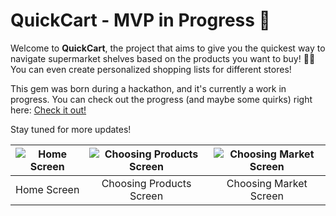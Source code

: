 # QuickCart - MVP in Progress 🚧

Welcome to **QuickCart**, the project that aims to give you the quickest way to navigate supermarket shelves based on the products you want to buy! 🛒✨ You can even create personalized shopping lists for different stores!

This gem was born during a hackathon, and it's currently a work in progress. You can check out the progress (and maybe some quirks) right here: [Check it out!](https://quickcart-mu.vercel.app/)

Stay tuned for more updates!

| ![Home Screen](https://github.com/user-attachments/assets/d0b1c3ee-ae51-43c6-9671-091e28ac114b) | ![Choosing Products Screen](https://github.com/user-attachments/assets/7fcbf124-5d2d-43d1-9d80-ab4bbb5b3315) | ![Choosing Market Screen](https://github.com/user-attachments/assets/9060b1f0-7b16-4684-b9af-07c2ad108563) |
|:--:|:--:|:--:|
| Home Screen | Choosing Products Screen | Choosing Market Screen |
